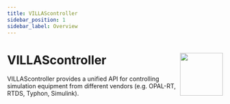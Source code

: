 ```yaml
---
title: VILLAScontroller
sidebar_position: 1
sidebar_label: Overview
---
```


# VILLAScontroller <img src="/img/logos/villas_controller.svg" width="100" align="right" />

VILLAScontroller provides a unified API for controlling simulation equipment from different vendors (e.g. OPAL-RT, RTDS, Typhon, Simulink).


